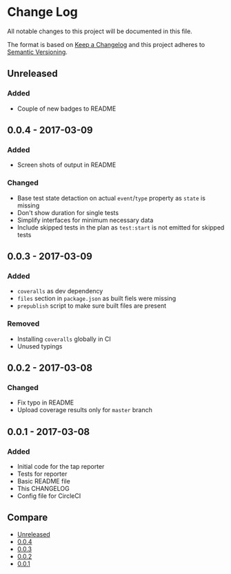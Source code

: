 # Change Log
All notable changes to this project will be documented in this file.

The format is based on [Keep a Changelog](http://keepachangelog.com/)
and this project adheres to [Semantic Versioning](http://semver.org/).

## Unreleased
### Added
- Couple of new badges to README

## 0.0.4 - 2017-03-09
### Added
- Screen shots of output in README

### Changed
- Base test state detaction on actual `event`/`type` property as `state` is missing
- Don't show duration for single tests
- Simplify interfaces for minimum necessary data
- Include skipped tests in the plan as `test:start` is not emitted for skipped tests

## 0.0.3 - 2017-03-09
### Added
- `coveralls` as dev dependency
- `files` section in `package.json` as built fiels were missing
- `prepublish` script to make sure built files are present

### Removed
- Installing `coveralls` globally in CI
- Unused typings

## 0.0.2 - 2017-03-08
### Changed
- Fix typo in README
- Upload coverage results only for `master` branch

## 0.0.1 - 2017-03-08
### Added
- Initial code for the tap reporter
- Tests for reporter
- Basic README file
- This CHANGELOG
- Config file for CircleCI

## Compare
- [Unreleased](https://github.com/LKay/wdio-tap-reporter/compare/v0.0.4...HEAD)
- [0.0.4](https://github.com/LKay/wdio-tap-reporter/compare/v0.0.3...v0.0.4)
- [0.0.3](https://github.com/LKay/wdio-tap-reporter/compare/v0.0.2...v0.0.3)
- [0.0.2](https://github.com/LKay/wdio-tap-reporter/compare/v0.0.1...v0.0.2)
- [0.0.1](https://github.com/LKay/wdio-tap-reporter/compare/5a6be1d...v0.0.1)
